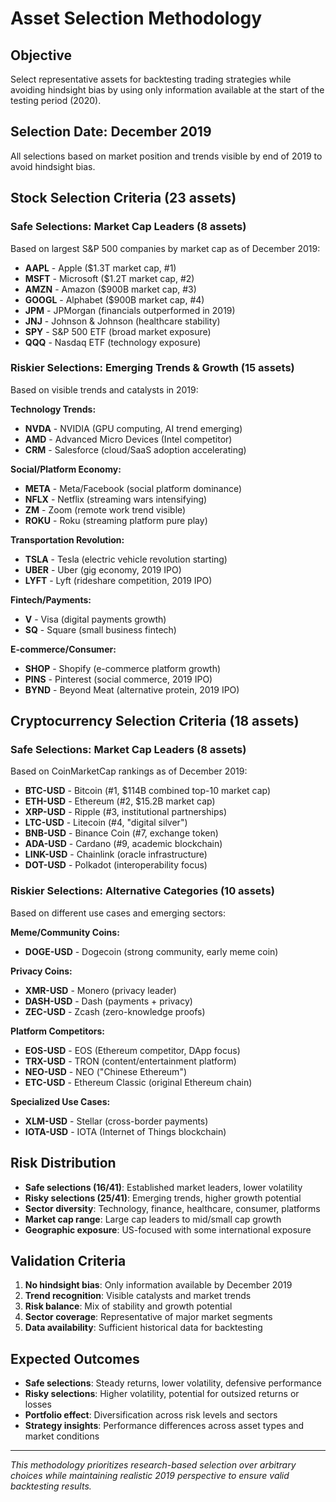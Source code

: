 # Asset Selection Methodology

## Objective
Select representative assets for backtesting trading strategies while avoiding hindsight bias by using only information available at the start of the testing period (2020).

## Selection Date: December 2019
All selections based on market position and trends visible by end of 2019 to avoid hindsight bias.

## Stock Selection Criteria (23 assets)

### Safe Selections: Market Cap Leaders (8 assets)
Based on largest S&P 500 companies by market cap as of December 2019:
- **AAPL** - Apple ($1.3T market cap, #1)
- **MSFT** - Microsoft ($1.2T market cap, #2)
- **AMZN** - Amazon ($900B market cap, #3)
- **GOOGL** - Alphabet ($900B market cap, #4)
- **JPM** - JPMorgan (financials outperformed in 2019)
- **JNJ** - Johnson & Johnson (healthcare stability)
- **SPY** - S&P 500 ETF (broad market exposure)
- **QQQ** - Nasdaq ETF (technology exposure)

### Riskier Selections: Emerging Trends & Growth (15 assets)
Based on visible trends and catalysts in 2019:

**Technology Trends:**
- **NVDA** - NVIDIA (GPU computing, AI trend emerging)
- **AMD** - Advanced Micro Devices (Intel competitor)
- **CRM** - Salesforce (cloud/SaaS adoption accelerating)

**Social/Platform Economy:**
- **META** - Meta/Facebook (social platform dominance)
- **NFLX** - Netflix (streaming wars intensifying)
- **ZM** - Zoom (remote work trend visible)
- **ROKU** - Roku (streaming platform pure play)

**Transportation Revolution:**
- **TSLA** - Tesla (electric vehicle revolution starting)
- **UBER** - Uber (gig economy, 2019 IPO)
- **LYFT** - Lyft (rideshare competition, 2019 IPO)

**Fintech/Payments:**
- **V** - Visa (digital payments growth)
- **SQ** - Square (small business fintech)

**E-commerce/Consumer:**
- **SHOP** - Shopify (e-commerce platform growth)
- **PINS** - Pinterest (social commerce, 2019 IPO)
- **BYND** - Beyond Meat (alternative protein, 2019 IPO)

## Cryptocurrency Selection Criteria (18 assets)

### Safe Selections: Market Cap Leaders (8 assets)
Based on CoinMarketCap rankings as of December 2019:
- **BTC-USD** - Bitcoin (#1, $114B combined top-10 market cap)
- **ETH-USD** - Ethereum (#2, $15.2B market cap)
- **XRP-USD** - Ripple (#3, institutional partnerships)
- **LTC-USD** - Litecoin (#4, "digital silver")
- **BNB-USD** - Binance Coin (#7, exchange token)
- **ADA-USD** - Cardano (#9, academic blockchain)
- **LINK-USD** - Chainlink (oracle infrastructure)
- **DOT-USD** - Polkadot (interoperability focus)

### Riskier Selections: Alternative Categories (10 assets)
Based on different use cases and emerging sectors:

**Meme/Community Coins:**
- **DOGE-USD** - Dogecoin (strong community, early meme coin)

**Privacy Coins:**
- **XMR-USD** - Monero (privacy leader)
- **DASH-USD** - Dash (payments + privacy)
- **ZEC-USD** - Zcash (zero-knowledge proofs)

**Platform Competitors:**
- **EOS-USD** - EOS (Ethereum competitor, DApp focus)
- **TRX-USD** - TRON (content/entertainment platform)
- **NEO-USD** - NEO ("Chinese Ethereum")
- **ETC-USD** - Ethereum Classic (original Ethereum chain)

**Specialized Use Cases:**
- **XLM-USD** - Stellar (cross-border payments)
- **IOTA-USD** - IOTA (Internet of Things blockchain)

## Risk Distribution
- **Safe selections (16/41)**: Established market leaders, lower volatility
- **Risky selections (25/41)**: Emerging trends, higher growth potential
- **Sector diversity**: Technology, finance, healthcare, consumer, platforms
- **Market cap range**: Large cap leaders to mid/small cap growth
- **Geographic exposure**: US-focused with some international exposure

## Validation Criteria
1. **No hindsight bias**: Only information available by December 2019
2. **Trend recognition**: Visible catalysts and market trends
3. **Risk balance**: Mix of stability and growth potential
4. **Sector coverage**: Representative of major market segments
5. **Data availability**: Sufficient historical data for backtesting

## Expected Outcomes
- **Safe selections**: Steady returns, lower volatility, defensive performance
- **Risky selections**: Higher volatility, potential for outsized returns or losses
- **Portfolio effect**: Diversification across risk levels and sectors
- **Strategy insights**: Performance differences across asset types and market conditions

---

*This methodology prioritizes research-based selection over arbitrary choices while maintaining realistic 2019 perspective to ensure valid backtesting results.*